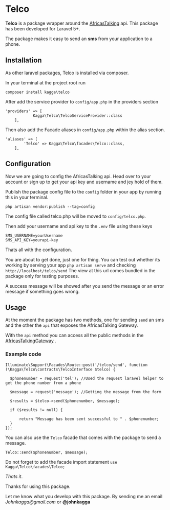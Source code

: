 # Telco 
**Telco** is a package wrapper around the [AfricasTalking](http://africastalking.com/) api. 
This package has been developed for Laravel 5+.

The package makes it easy to send an **sms** from your application to a phone.

## Installation
As other laravel packages, Telco is installed via composer.

In your terminal at the project root run

```$xslt
composer install kagga\telco
```


After add the service provider to `config/app.php` in the providers section

```$xslt
'providers' => [ 
            Kagga\Telco\TelcoServiceProvider::class 
    ],
```

Then also add the Facade aliases in `config/app.php` within the alias section.

```$xslt
'aliases' => [
        'Telco' => Kagga\Telco\facades\Telco::class,
    ],
```

    
## Configuration
    
 Now we are going to config the AfricasTalking api. Head over to your account or sign up to 
    get your api key and username and jey hold of them.
   
 Publish the package config file to the `config` folder in your app by running this in your terminal.
 
 ```$xslt
php artisan vendor:publish --tag=config
```
 
 The config file called telco.php will be moved to `config/telco.php`.
 
 Then add your username and api key to the `.env` file using these keys
 
 ```$xslt
SMS_USERNAME=yourUsername
SMS_API_KEY=yourapi-key
``` 
 Thats all with the configuration.
 
 You are about to get done, just one for thing. You can test out whether its working by serving your app `php artisan serve` 
 and checking `http://localhost/telco/send` The view at this url comes bundled in the package only for testing purposes.
  
  A success message will be showed after you send the message or an error 
  message if something goes wrong.
  
## Usage
  At the moment the package has two methods, one for sending `send` an sms and the other
  the `api` that exposes the AfricasTalking Gateway.
  
  With the `api` method you can access all the public methods in the 
  [AfricasTalkingGateway](http://docs.africastalking.com/sms/sending) .
  
### Example code
  ```$xslt
Illuminate\Support\Facades\Route::post('/telco/send', function (\Kagga\Telco\contracts\TelcoInterface $telco) {

    $phonenumber = request('tel'); //Used the request laravel helper to get the phone number from a phone

    $message = request('message'); //Getting the message from the form
    
    $results = $telco->send($phonenumber, $message);
    
    if ($results != null) {

        return "Message has been sent successful to " . $phonenumber;
    }
});
```
  You can also  use the `Telco` facade that comes with the package
  to send a message.
  
  ```$xslt
Telco::send($phonenumber, $message);
```
Do not forget to add the facade import statement 
`use Kagga\Telco\facades\Telco;`

  
  _Thats it_.
  
  Thanks for using this package.
  
  Let me know what you develop with this package. By sending me an email _Johnkagga@gmail.com_ or **@johnkagga**
    